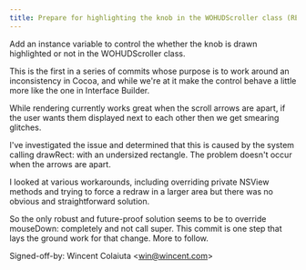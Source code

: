 ```yaml
---
title: Prepare for highlighting the knob in the WOHUDScroller class (REnamer, c1a4b63)
---
```


Add an instance variable to control the whether the knob is drawn highlighted or not in the WOHUDScroller class.

This is the first in a series of commits whose purpose is to work around an inconsistency in Cocoa, and while we're at it make the control behave a little more like the one in Interface Builder.

While rendering currently works great when the scroll arrows are apart, if the user wants them displayed next to each other then we get smearing glitches.

I've investigated the issue and determined that this is caused by the system calling drawRect: with an undersized rectangle. The problem doesn't occur when the arrows are apart.

I looked at various workarounds, including overriding private NSView methods and trying to force a redraw in a larger area but there was no obvious and straightforward solution.

So the only robust and future-proof solution seems to be to override mouseDown: completely and not call super. This commit is one step that lays the ground work for that change. More to follow.

Signed-off-by: Wincent Colaiuta &lt;win@wincent.com&gt;
